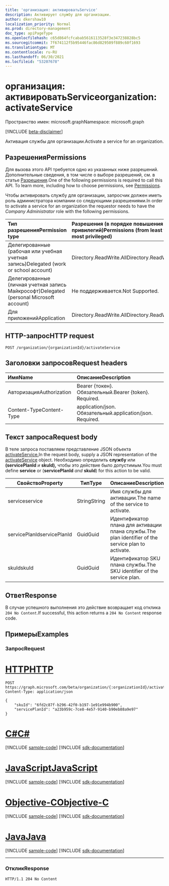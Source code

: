 ```yaml
---
title: 'организация: активироватьService'
description: Активирует службу для организации.
author: dkershaw10
localization_priority: Normal
ms.prod: directory-management
doc_type: apiPageType
ms.openlocfilehash: c65d864fcfcabab5616113528f3e347238828bc5
ms.sourcegitcommit: 7f674112f5b95446fac86d829509f889c60f1693
ms.translationtype: MT
ms.contentlocale: ru-RU
ms.lasthandoff: 06/30/2021
ms.locfileid: "53207678"
---
```

# <a name="organization-activateservice"></a><span data-ttu-id="e4099-103">организация: активироватьService</span><span class="sxs-lookup"><span data-stu-id="e4099-103">organization: activateService</span></span>

<span data-ttu-id="e4099-104">Пространство имен: microsoft.graph</span><span class="sxs-lookup"><span data-stu-id="e4099-104">Namespace: microsoft.graph</span></span>

[!INCLUDE [beta-disclaimer](../../includes/beta-disclaimer.md)]

<span data-ttu-id="e4099-105">Активация службы для организации.</span><span class="sxs-lookup"><span data-stu-id="e4099-105">Activate a service for an organization.</span></span>

## <a name="permissions"></a><span data-ttu-id="e4099-106">Разрешения</span><span class="sxs-lookup"><span data-stu-id="e4099-106">Permissions</span></span>
<span data-ttu-id="e4099-p101">Для вызова этого API требуется одно из указанных ниже разрешений. Дополнительные сведения, в том числе о выборе разрешений, см. в статье [Разрешения](/graph/permissions-reference).</span><span class="sxs-lookup"><span data-stu-id="e4099-p101">One of the following permissions is required to call this API. To learn more, including how to choose permissions, see [Permissions](/graph/permissions-reference).</span></span>

<span data-ttu-id="e4099-109">Чтобы активировать службу для организации, запросчик  должен иметь роль администратора компании со следующими разрешениями.</span><span class="sxs-lookup"><span data-stu-id="e4099-109">In order to activate a service for an organization the requestor needs to have the _Company Administrator_ role with the following permissions.</span></span>

|<span data-ttu-id="e4099-110">Тип разрешения</span><span class="sxs-lookup"><span data-stu-id="e4099-110">Permission type</span></span>|<span data-ttu-id="e4099-111">Разрешения (в порядке повышения привилегий)</span><span class="sxs-lookup"><span data-stu-id="e4099-111">Permissions (from least to most privileged)</span></span>|
| :--- | :--- |
| <span data-ttu-id="e4099-112">Делегированные (рабочая или учебная учетная запись)</span><span class="sxs-lookup"><span data-stu-id="e4099-112">Delegated (work or school account)</span></span> | <span data-ttu-id="e4099-113">Directory.ReadWrite.All</span><span class="sxs-lookup"><span data-stu-id="e4099-113">Directory.ReadWrite.All</span></span>|
| <span data-ttu-id="e4099-114">Делегированные (личная учетная запись Майкрософт)</span><span class="sxs-lookup"><span data-stu-id="e4099-114">Delegated (personal Microsoft account)</span></span> | <span data-ttu-id="e4099-115">Не поддерживается.</span><span class="sxs-lookup"><span data-stu-id="e4099-115">Not Supported.</span></span> |
| <span data-ttu-id="e4099-116">Для приложений</span><span class="sxs-lookup"><span data-stu-id="e4099-116">Application</span></span> | <span data-ttu-id="e4099-117">Directory.ReadWrite.All</span><span class="sxs-lookup"><span data-stu-id="e4099-117">Directory.ReadWrite.All</span></span>|


## <a name="http-request"></a><span data-ttu-id="e4099-118">HTTP-запрос</span><span class="sxs-lookup"><span data-stu-id="e4099-118">HTTP request</span></span>

<!-- {
  "blockType": "ignored"
}
-->
``` http
POST /organization/{organizationId}/activateService
```

## <a name="request-headers"></a><span data-ttu-id="e4099-119">Заголовки запросов</span><span class="sxs-lookup"><span data-stu-id="e4099-119">Request headers</span></span>
|<span data-ttu-id="e4099-120">Имя</span><span class="sxs-lookup"><span data-stu-id="e4099-120">Name</span></span>|<span data-ttu-id="e4099-121">Описание</span><span class="sxs-lookup"><span data-stu-id="e4099-121">Description</span></span>|
|:---|:---|
|<span data-ttu-id="e4099-122">Авторизация</span><span class="sxs-lookup"><span data-stu-id="e4099-122">Authorization</span></span>|<span data-ttu-id="e4099-p102">Bearer {токен}. Обязательный.</span><span class="sxs-lookup"><span data-stu-id="e4099-p102">Bearer {token}. Required.</span></span>|
|<span data-ttu-id="e4099-125">Content-Type</span><span class="sxs-lookup"><span data-stu-id="e4099-125">Content-Type</span></span>|<span data-ttu-id="e4099-p103">application/json. Обязательный.</span><span class="sxs-lookup"><span data-stu-id="e4099-p103">application/json. Required.</span></span>|

## <a name="request-body"></a><span data-ttu-id="e4099-128">Текст запроса</span><span class="sxs-lookup"><span data-stu-id="e4099-128">Request body</span></span>
<span data-ttu-id="e4099-129">В теле запроса поставляем представление JSON объекта [activateService.](../resources/activateService.md)</span><span class="sxs-lookup"><span data-stu-id="e4099-129">In the request body, supply a JSON representation of the [activateService](../resources/activateService.md) object.</span></span>
<span data-ttu-id="e4099-130">Необходимо определить **службу** или **(servicePlanId** _и_ **skuId),** чтобы это действие было допустимым.</span><span class="sxs-lookup"><span data-stu-id="e4099-130">You must define **service** or (**servicePlanId** _and_ **skuId**) for this action to be valid.</span></span>

| <span data-ttu-id="e4099-131">Свойство</span><span class="sxs-lookup"><span data-stu-id="e4099-131">Property</span></span>         | <span data-ttu-id="e4099-132">Тип</span><span class="sxs-lookup"><span data-stu-id="e4099-132">Type</span></span>         | <span data-ttu-id="e4099-133">Описание</span><span class="sxs-lookup"><span data-stu-id="e4099-133">Description</span></span>                           |
| ----------------- | ------------ | ------------------------------------- |
| <span data-ttu-id="e4099-134">service</span><span class="sxs-lookup"><span data-stu-id="e4099-134">service</span></span>| <span data-ttu-id="e4099-135">String</span><span class="sxs-lookup"><span data-stu-id="e4099-135">String</span></span> | <span data-ttu-id="e4099-136">Имя службы для активации.</span><span class="sxs-lookup"><span data-stu-id="e4099-136">The name of the service to activate.</span></span> |
| <span data-ttu-id="e4099-137">servicePlanId</span><span class="sxs-lookup"><span data-stu-id="e4099-137">servicePlanId</span></span> | <span data-ttu-id="e4099-138">Guid</span><span class="sxs-lookup"><span data-stu-id="e4099-138">Guid</span></span> | <span data-ttu-id="e4099-139">Идентификатор плана для активации плана службы.</span><span class="sxs-lookup"><span data-stu-id="e4099-139">The plan identifier of the service plan to activate.</span></span> |
| <span data-ttu-id="e4099-140">skuId</span><span class="sxs-lookup"><span data-stu-id="e4099-140">skuId</span></span> | <span data-ttu-id="e4099-141">Guid</span><span class="sxs-lookup"><span data-stu-id="e4099-141">Guid</span></span> | <span data-ttu-id="e4099-142">Идентификатор SKU плана службы.</span><span class="sxs-lookup"><span data-stu-id="e4099-142">The SKU identifier of the service plan.</span></span> |

## <a name="response"></a><span data-ttu-id="e4099-143">Ответ</span><span class="sxs-lookup"><span data-stu-id="e4099-143">Response</span></span>

<span data-ttu-id="e4099-144">В случае успешного выполнения это действие возвращает код отклика `204 No Content`.</span><span class="sxs-lookup"><span data-stu-id="e4099-144">If successful, this action returns a `204 No Content` response code.</span></span>

## <a name="examples"></a><span data-ttu-id="e4099-145">Примеры</span><span class="sxs-lookup"><span data-stu-id="e4099-145">Examples</span></span>

### <a name="request"></a><span data-ttu-id="e4099-146">Запрос</span><span class="sxs-lookup"><span data-stu-id="e4099-146">Request</span></span>

# <a name="http"></a>[<span data-ttu-id="e4099-147">HTTP</span><span class="sxs-lookup"><span data-stu-id="e4099-147">HTTP</span></span>](#tab/http)
<!-- {
  "blockType": "request",
  "name": "organization_activateservice"
}
-->
``` http
POST https://graph.microsoft.com/beta/organization/{:organizationId}/activateService
Content-Type: application/json

{
    "skuId": "6fd2c87f-b296-42f0-b197-1e91e994b900",
    "servicePlanId": "a23b959c-7ce8-4e57-9140-b90eb88a9e97"
}
```
# <a name="c"></a>[<span data-ttu-id="e4099-148">C#</span><span class="sxs-lookup"><span data-stu-id="e4099-148">C#</span></span>](#tab/csharp)
[!INCLUDE [sample-code](../includes/snippets/csharp/organization-activateservice-csharp-snippets.md)]
[!INCLUDE [sdk-documentation](../includes/snippets/snippets-sdk-documentation-link.md)]

# <a name="javascript"></a>[<span data-ttu-id="e4099-149">JavaScript</span><span class="sxs-lookup"><span data-stu-id="e4099-149">JavaScript</span></span>](#tab/javascript)
[!INCLUDE [sample-code](../includes/snippets/javascript/organization-activateservice-javascript-snippets.md)]
[!INCLUDE [sdk-documentation](../includes/snippets/snippets-sdk-documentation-link.md)]

# <a name="objective-c"></a>[<span data-ttu-id="e4099-150">Objective-C</span><span class="sxs-lookup"><span data-stu-id="e4099-150">Objective-C</span></span>](#tab/objc)
[!INCLUDE [sample-code](../includes/snippets/objc/organization-activateservice-objc-snippets.md)]
[!INCLUDE [sdk-documentation](../includes/snippets/snippets-sdk-documentation-link.md)]

# <a name="java"></a>[<span data-ttu-id="e4099-151">Java</span><span class="sxs-lookup"><span data-stu-id="e4099-151">Java</span></span>](#tab/java)
[!INCLUDE [sample-code](../includes/snippets/java/organization-activateservice-java-snippets.md)]
[!INCLUDE [sdk-documentation](../includes/snippets/snippets-sdk-documentation-link.md)]

---


### <a name="response"></a><span data-ttu-id="e4099-152">Отклик</span><span class="sxs-lookup"><span data-stu-id="e4099-152">Response</span></span>
<!-- {
  "blockType": "response",
  "truncated": true
}
-->
``` http
HTTP/1.1 204 No Content
```
